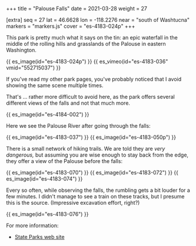 +++
title = "Palouse Falls"
date = 2021-03-28
weight = 27

[extra]
seq = 27
lat = 46.6628
lon = -118.2276
near = "south of Washtucna"
markers = "markers.js"
cover = "es-4183-024p"
+++

This park is pretty much what it says on the tin: an epic waterfall in the middle of the rolling hills and grasslands of the Palouse in eastern Washington.

<!-- more -->

{{ es_image(id="es-4183-024p") }}
{{ es_vimeo(id="es-4183-036" vmid="552715037") }}

If you've read my other park pages, you've probably noticed that I avoid showing the same scene multiple times.

That's ... rather more difficult to avoid here, as the park offers several different views of the falls and not that much more.

{{ es_image(id="es-4184-002") }}

Here we see the Palouse River after going through the falls:

{{ es_image(id="es-4183-037") }}
{{ es_image(id="es-4183-050p") }}

There is a small network of hiking trails. We are told they are _very dangerous,_ but assuming you are wise enough to stay back from the edge, they offer a view of the Palouse before the falls:

{{ es_image(id="es-4183-070") }}
{{ es_image(id="es-4183-072") }}
{{ es_image(id="es-4183-074") }}

Every so often, while observing the falls, the rumbling gets a bit louder for a few minutes. I didn't manage to see a train on these tracks, but I presume this is the source. (Impressive excavation effort, right?)

{{ es_image(id="es-4183-076") }}

For more information:

* [State Parks web site](https://parks.state.wa.us/559/Palouse-Falls)
